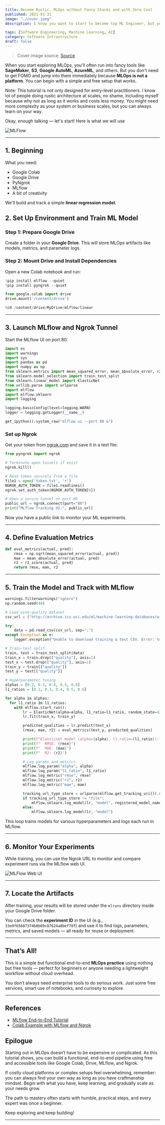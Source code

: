 ```yaml
---
title: Become Rustic. MLOps without Fancy Stacks and with Zero Cost
published: 2021-01-31
image: "./cover.jpeg"
description: I know you want to start to become top ML Engineer, but you don't have fancy production setup. A beginner-friendly, cost-free MLOps setup using Colab, Drive, MLflow, and Ngrok, no fancy cloud platforms needed.

tags: [Software Engineering, Machine Learning, AI]
category: Software Infrastructure
draft: false
---
```


> Cover image source: [Source](https://unsplash.com/photos/a-laptop-on-a-table-QZePhoGqD7w)

When you start exploring MLOps, you'll often run into fancy tools like **SageMaker**, **S3**, **Google AutoML**, **AzureML**, and others. But you don't need to get FOMO and jump into them immediately because **MLOps is not a platform**. You can begin with a simple and free setup that works.

Note: This tutorial is not only designed for entry-level practitioners. I know lot of people doing rustic architecture at scales, no shame, including myself because why not as long as it works and costs less money. You might need more complexity as your system or business scales, but you can always learn on your way.

Okay, enough talking — let's start! Here is what we will use

![MLFlow](https://viso.ai/wp-content/uploads/2024/03/mlflow.jpg)

---

## 1. Beginning

What you need:

- Google Colab  
- Google Drive  
- PyNgrok  
- MLflow  
- A bit of creativity

We'll build and track a simple **linear regression model**.


## 2. Set Up Environment and Train ML Model

### Step 1: Prepare Google Drive

Create a folder in your **Google Drive**. This will store MLOps artifacts like models, metrics, and parameter logs.

### Step 2: Mount Drive and Install Dependencies

Open a new Colab notebook and run:

```python
!pip install mlflow --quiet
!pip install pyngrok --quiet

from google.colab import drive
drive.mount('/content/drive')

%cd /content/drive/MyDrive/mlflow/linear
```

---

## 3. Launch MLflow and Ngrok Tunnel

Start the MLflow UI on port 80:

```python
import os
import warnings
import sys
import pandas as pd
import numpy as np
from sklearn.metrics import mean_squared_error, mean_absolute_error, r2_score
from sklearn.model_selection import train_test_split
from sklearn.linear_model import ElasticNet
from urllib.parse import urlparse
import mlflow
import mlflow.sklearn
import logging

logging.basicConfig(level=logging.WARN)
logger = logging.getLogger(__name__)

get_ipython().system_raw("mlflow ui --port 80 &")
```

### Set up Ngrok

Get your token from [ngrok.com](https://ngrok.com/) and save it in a text file:

```python
from pyngrok import ngrok

# Terminate open tunnels if exist
ngrok.kill()

# Read token securely from a file
file1 = open('token.txt', 'r')
NGROK_AUTH_TOKEN = file1.readlines()
ngrok.set_auth_token(NGROK_AUTH_TOKEN[0])

# Open a secure tunnel on port 80
public_url = ngrok.connect(port="80")
print("MLflow Tracking UI:", public_url)
```

Now you have a public link to monitor your ML experiments.

---

## 4. Define Evaluation Metrics

```python
def eval_metrics(actual, pred):
    rmse = np.sqrt(mean_squared_error(actual, pred))
    mae = mean_absolute_error(actual, pred)
    r2 = r2_score(actual, pred)
    return rmse, mae, r2 
```

---

## 5. Train the Model and Track with MLflow

```python
warnings.filterwarnings("ignore")
np.random.seed(40)

# Load wine-quality dataset
csv_url = ("http://archive.ics.uci.edu/ml/machine-learning-databases/wine-quality/winequality-red.csv")

try:
    data = pd.read_csv(csv_url, sep=";")
except Exception as e:
    logger.exception("Unable to download training & test CSV. Error: %s", e)

# Train-test split
train, test = train_test_split(data)
train_x = train.drop(["quality"], axis=1)
test_x = test.drop(["quality"], axis=1)
train_y = train[["quality"]]
test_y = test[["quality"]]

# Hyperparameter tuning
alphas = [0.2, 0.3, 0.4, 0.5, 0.6]
l1_ratios = [0.2, 0.3, 0.4, 0.5, 0.6]

for alpha in alphas:
  for l1_ratio in l1_ratios:
    with mlflow.start_run():
        lr = ElasticNet(alpha=alpha, l1_ratio=l1_ratio, random_state=42)
        lr.fit(train_x, train_y)

        predicted_qualities = lr.predict(test_x)
        (rmse, mae, r2) = eval_metrics(test_y, predicted_qualities)

        print(f"Elasticnet model (alpha={alpha}, l1_ratio={l1_ratio}):")
        print(f"  RMSE: {rmse}")
        print(f"  MAE: {mae}")
        print(f"  R2: {r2}")

        # Log params and metrics
        mlflow.log_param("alpha", alpha)
        mlflow.log_param("l1_ratio", l1_ratio)
        mlflow.log_metric("rmse", rmse)
        mlflow.log_metric("r2", r2)
        mlflow.log_metric("mae", mae)

        tracking_url_type_store = urlparse(mlflow.get_tracking_uri()).scheme
        if tracking_url_type_store != "file":                
            mlflow.sklearn.log_model(lr, "model", registered_model_name="ElasticnetWineModel")
        else:
            mlflow.sklearn.log_model(lr, "model")
```

This loop trains models for various hyperparameters and logs each run in MLflow.

---

## 6. Monitor Your Experiments

While training, you can use the Ngrok URL to monitor and compare experiment runs via the MLflow web UI.

![MLFlow Web UI](https://miro.medium.com/v2/resize:fit:1400/format:webp/1*jIbjAUOjnIwNxYhm2rUURw.png)

---

## 7. Locate the Artifacts

After training, your results will be stored under the `mlruns` directory inside your Google Drive folder.

You can check the **experiment ID** in the UI (e.g., `33e9f65687374b0b89c87624a8bef70f`) and use it to find logs, parameters, metrics, and saved models — all ready for reuse or deployment.

---

## That’s All!

This is a simple but functional end-to-end **MLOps practice** using nothing but free tools — perfect for beginners or anyone needing a lightweight workflow without cloud overhead.

You don’t always need enterprise tools to do serious work. Just some free services, smart use of notebooks, and curiosity to explore.

---

## References

- [MLflow End-to-End Tutorial](https://mlflow.org/docs/latest/tutorial.html)  
- [Colab Example with MLflow and Ngrok](https://github.com/dmatrix/google-colab/blob/master/mlflow_issue_2350.ipynb)

## Epilogue

Starting out in MLOps doesn’t have to be expensive or complicated. As this tutorial shows, you can build a functional, end-to-end pipeline using free and accessible tools like Google Colab, Drive, MLflow, and Ngrok.

If costly cloud platforms or complex setups feel overwhelming, remember: you can always find your own way as long as you have craftmanship mindset. Begin with what you have, keep learning, and gradually scale as your needs grow.

The path to mastery often starts with humble, practical steps, and every expert was once a beginner.

Keep exploring and keep building!

---
